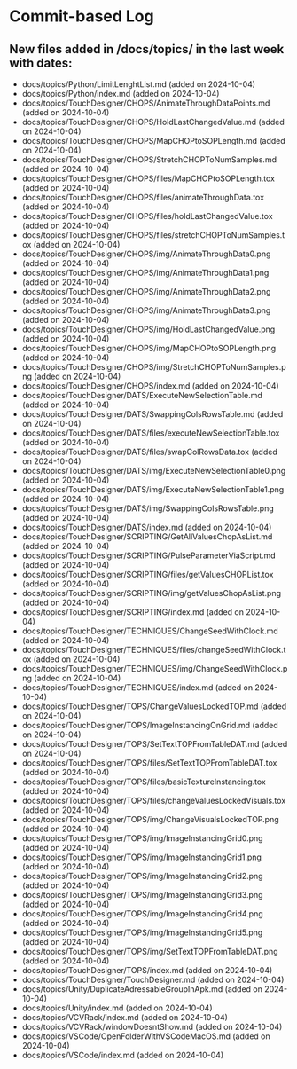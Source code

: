 # Commit-based Log
## New files added in /docs/topics/ in the last week with dates:
- docs/topics/Python/LimitLenghtList.md (added on 2024-10-04)
- docs/topics/Python/index.md (added on 2024-10-04)
- docs/topics/TouchDesigner/CHOPS/AnimateThroughDataPoints.md (added on 2024-10-04)
- docs/topics/TouchDesigner/CHOPS/HoldLastChangedValue.md (added on 2024-10-04)
- docs/topics/TouchDesigner/CHOPS/MapCHOPtoSOPLength.md (added on 2024-10-04)
- docs/topics/TouchDesigner/CHOPS/StretchCHOPToNumSamples.md (added on 2024-10-04)
- docs/topics/TouchDesigner/CHOPS/files/MapCHOPtoSOPLength.tox (added on 2024-10-04)
- docs/topics/TouchDesigner/CHOPS/files/animateThroughData.tox (added on 2024-10-04)
- docs/topics/TouchDesigner/CHOPS/files/holdLastChangedValue.tox (added on 2024-10-04)
- docs/topics/TouchDesigner/CHOPS/files/stretchCHOPToNumSamples.tox (added on 2024-10-04)
- docs/topics/TouchDesigner/CHOPS/img/AnimateThroughData0.png (added on 2024-10-04)
- docs/topics/TouchDesigner/CHOPS/img/AnimateThroughData1.png (added on 2024-10-04)
- docs/topics/TouchDesigner/CHOPS/img/AnimateThroughData2.png (added on 2024-10-04)
- docs/topics/TouchDesigner/CHOPS/img/AnimateThroughData3.png (added on 2024-10-04)
- docs/topics/TouchDesigner/CHOPS/img/HoldLastChangedValue.png (added on 2024-10-04)
- docs/topics/TouchDesigner/CHOPS/img/MapCHOPtoSOPLength.png (added on 2024-10-04)
- docs/topics/TouchDesigner/CHOPS/img/StretchCHOPToNumSamples.png (added on 2024-10-04)
- docs/topics/TouchDesigner/CHOPS/index.md (added on 2024-10-04)
- docs/topics/TouchDesigner/DATS/ExecuteNewSelectionTable.md (added on 2024-10-04)
- docs/topics/TouchDesigner/DATS/SwappingColsRowsTable.md (added on 2024-10-04)
- docs/topics/TouchDesigner/DATS/files/executeNewSelectionTable.tox (added on 2024-10-04)
- docs/topics/TouchDesigner/DATS/files/swapColRowsData.tox (added on 2024-10-04)
- docs/topics/TouchDesigner/DATS/img/ExecuteNewSelectionTable0.png (added on 2024-10-04)
- docs/topics/TouchDesigner/DATS/img/ExecuteNewSelectionTable1.png (added on 2024-10-04)
- docs/topics/TouchDesigner/DATS/img/SwappingColsRowsTable.png (added on 2024-10-04)
- docs/topics/TouchDesigner/DATS/index.md (added on 2024-10-04)
- docs/topics/TouchDesigner/SCRIPTING/GetAllValuesChopAsList.md (added on 2024-10-04)
- docs/topics/TouchDesigner/SCRIPTING/PulseParameterViaScript.md (added on 2024-10-04)
- docs/topics/TouchDesigner/SCRIPTING/files/getValuesCHOPList.tox (added on 2024-10-04)
- docs/topics/TouchDesigner/SCRIPTING/img/getValuesChopAsList.png (added on 2024-10-04)
- docs/topics/TouchDesigner/SCRIPTING/index.md (added on 2024-10-04)
- docs/topics/TouchDesigner/TECHNIQUES/ChangeSeedWithClock.md (added on 2024-10-04)
- docs/topics/TouchDesigner/TECHNIQUES/files/changeSeedWithClock.tox (added on 2024-10-04)
- docs/topics/TouchDesigner/TECHNIQUES/img/ChangeSeedWithClock.png (added on 2024-10-04)
- docs/topics/TouchDesigner/TECHNIQUES/index.md (added on 2024-10-04)
- docs/topics/TouchDesigner/TOPS/ChangeValuesLockedTOP.md (added on 2024-10-04)
- docs/topics/TouchDesigner/TOPS/ImageInstancingOnGrid.md (added on 2024-10-04)
- docs/topics/TouchDesigner/TOPS/SetTextTOPFromTableDAT.md (added on 2024-10-04)
- docs/topics/TouchDesigner/TOPS/files/SetTextTOPFromTableDAT.tox (added on 2024-10-04)
- docs/topics/TouchDesigner/TOPS/files/basicTextureInstancing.tox (added on 2024-10-04)
- docs/topics/TouchDesigner/TOPS/files/changeValuesLockedVisuals.tox (added on 2024-10-04)
- docs/topics/TouchDesigner/TOPS/img/ChangeVisualsLockedTOP.png (added on 2024-10-04)
- docs/topics/TouchDesigner/TOPS/img/ImageInstancingGrid0.png (added on 2024-10-04)
- docs/topics/TouchDesigner/TOPS/img/ImageInstancingGrid1.png (added on 2024-10-04)
- docs/topics/TouchDesigner/TOPS/img/ImageInstancingGrid2.png (added on 2024-10-04)
- docs/topics/TouchDesigner/TOPS/img/ImageInstancingGrid3.png (added on 2024-10-04)
- docs/topics/TouchDesigner/TOPS/img/ImageInstancingGrid4.png (added on 2024-10-04)
- docs/topics/TouchDesigner/TOPS/img/ImageInstancingGrid5.png (added on 2024-10-04)
- docs/topics/TouchDesigner/TOPS/img/SetTextTOPFromTableDAT.png (added on 2024-10-04)
- docs/topics/TouchDesigner/TOPS/index.md (added on 2024-10-04)
- docs/topics/TouchDesigner/TouchDesigner.md (added on 2024-10-04)
- docs/topics/Unity/DuplicateAdressableGroupInApk.md (added on 2024-10-04)
- docs/topics/Unity/index.md (added on 2024-10-04)
- docs/topics/VCVRack/index.md (added on 2024-10-04)
- docs/topics/VCVRack/windowDoesntShow.md (added on 2024-10-04)
- docs/topics/VSCode/OpenFolderWithVSCodeMacOS.md (added on 2024-10-04)
- docs/topics/VSCode/index.md (added on 2024-10-04)
